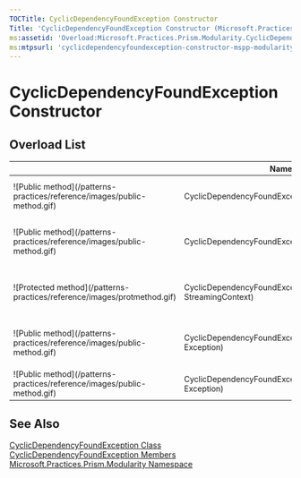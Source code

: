 ```yaml
---
TOCTitle: CyclicDependencyFoundException Constructor
Title: 'CyclicDependencyFoundException Constructor (Microsoft.Practices.Prism.Modularity)'
ms:assetid: 'Overload:Microsoft.Practices.Prism.Modularity.CyclicDependencyFoundException.\#ctor'
ms:mtpsurl: 'cyclicdependencyfoundexception-constructor-mspp-modularity.md'
---
```



# CyclicDependencyFoundException Constructor

## Overload List


<table>

<thead>
<tr class="header">
<th> </th>
<th>Name</th>
<th>Description</th>
</tr>
</thead>
<tbody>
<tr class="odd">
<td>![Public method](/patterns-practices/reference/images/public-method.gif)</td>
<td>CyclicDependencyFoundException()</td>
<td><div class="summary">
Initializes a new instance of the [CyclicDependencyFoundException](/patterns-practices/reference/cyclicdependencyfoundexception-class-mspp-modularity) class.
</div></td>
</tr>
<tr class="even">
<td>![Public method](/patterns-practices/reference/images/public-method.gif)</td>
<td>CyclicDependencyFoundException(String)</td>
<td><div class="summary">
Initializes a new instance of the [CyclicDependencyFoundException](/patterns-practices/reference/cyclicdependencyfoundexception-class-mspp-modularity) class with the specified error message.
</div></td>
</tr>
<tr class="odd">
<td>![Protected method](/patterns-practices/reference/images/protmethod.gif)</td>
<td>CyclicDependencyFoundException(SerializationInfo, StreamingContext)</td>
<td><div class="summary">
Initializes a new instance of the [CyclicDependencyFoundException](/patterns-practices/reference/cyclicdependencyfoundexception-class-mspp-modularity) class with the serialization data.
</div></td>
</tr>
<tr class="even">
<td>![Public method](/patterns-practices/reference/images/public-method.gif)</td>
<td>CyclicDependencyFoundException(String, Exception)</td>
<td><div class="summary">
Initializes a new instance of the [CyclicDependencyFoundException](/patterns-practices/reference/cyclicdependencyfoundexception-class-mspp-modularity) class with the specified error message and inner exception.
</div></td>
</tr>
<tr class="odd">
<td>![Public method](/patterns-practices/reference/images/public-method.gif)</td>
<td>CyclicDependencyFoundException(String, String, Exception)</td>
<td><div class="summary">
Initializes the exception with a particular module, error message and inner exception that happened.
</div></td>
</tr>
</tbody>
</table>

## See Also

[CyclicDependencyFoundException Class](/patterns-practices/reference/cyclicdependencyfoundexception-class-mspp-modularity)
[CyclicDependencyFoundException Members](/patterns-practices/reference/cyclicdependencyfoundexception-members-mspp-modularity)
[Microsoft.Practices.Prism.Modularity Namespace](/patterns-practices/reference/mspp-modularity-namespace)
